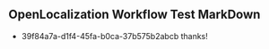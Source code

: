 ## OpenLocalization Workflow Test MarkDown
* 39f84a7a-d1f4-45fa-b0ca-37b575b2abcb 
thanks!<!--HONumber=Mar16_HO4-->
